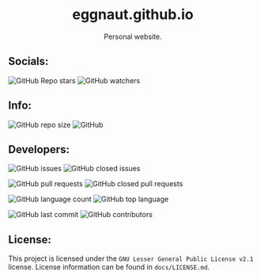 <div align = 'center'>
<h1> eggnaut.github.io </h1>
Personal website.
</div>

## Socials:

![GitHub Repo stars](https://img.shields.io/github/stars/eggnaut/eggnaut.github.io?color=yellow&logo=Github&style=for-the-badge) ![GitHub watchers](https://img.shields.io/github/watchers/eggnaut/eggnaut.github.io?color=orange&logo=Github&style=for-the-badge)

## Info:

![GitHub repo size](https://img.shields.io/github/repo-size/eggnaut/eggnaut.github.io?style=for-the-badge) ![GitHub](https://img.shields.io/static/v1?label=License&message=LGPL-2.1&color=orange&style=for-the-badge)

## Developers:

![GitHub issues](https://img.shields.io/github/issues/eggnaut/eggnaut.github.io?color=green&style=for-the-badge) ![GitHub closed issues](https://img.shields.io/github/issues-closed/eggnaut/eggnaut.github.io?color=red&style=for-the-badge)

![GitHub pull requests](https://img.shields.io/github/issues-pr/eggnaut/eggnaut.github.io?color=green&style=for-the-badge) ![GitHub closed pull requests](https://img.shields.io/github/issues-pr-closed/eggnaut/eggnaut.github.io?color=red&style=for-the-badge)

![GitHub language count](https://img.shields.io/github/languages/count/eggnaut/eggnaut.github.io?style=for-the-badge) ![GitHub top language](https://img.shields.io/github/languages/top/eggnaut/eggnaut.github.io?logo=HTML5&logoColor=orange&style=for-the-badge)

![GitHub last commit](https://img.shields.io/github/last-commit/eggnaut/eggnaut.github.io?style=for-the-badge) ![GitHub contributors](https://img.shields.io/github/contributors/eggnaut/eggnaut.github.io?style=for-the-badge)

## License:
This project is licensed under the `GNU Lesser General Public License v2.1` license. License information can be found in `docs/LICENSE.md`.
